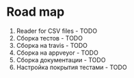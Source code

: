 # Road map

1. Reader for CSV files - TODO
2. Сборка тестов - TODO
3. Сборка на travis - TODO
4. Сборка на appveyor - TODO
5. Сборка документации - TODO
6. Настройка покрытия тестами - TODO
